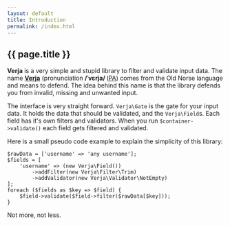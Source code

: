 ```yaml
---
layout: default
title: Introduction
permalink: /index.html
---
```

## {{ page.title }}

**Verja** is a very simple and stupid library to filter and validate input data. The name 
[**Verja**](https://en.wiktionary.org/wiki/verja) (pronunciation **/ˈvɛrja/** 
[IPA](https://en.wiktionary.org/wiki/Wiktionary:International_Phonetic_Alphabet)) comes from the Old Norse language and
means to defend. The idea behind this name is that the library defends you from invalid, missing and unwanted input.

The interface is very straight forward. `Verja\Gate` is the gate for your input data. It holds the data that should be
validated, and the `Verja\Field`s. Each field has it's own filters and validators. When you run `$container->validate()`
each field gets filtered and validated.

Here is a small pseudo code example to explain the simplicity of this library:

```php?start_inline=true
$rawData = ['username' => 'any username'];
$fields = [
    'username' => (new Verja\Field())
        ->addFilter(new Verja\Filter\Trim)
        ->addValidator(new Verja\Validator\NotEmpty)
];
foreach ($fields as $key => $field) {
    $field->validate($field->filter($rawData[$key]));
}
```

Not more, not less.  
